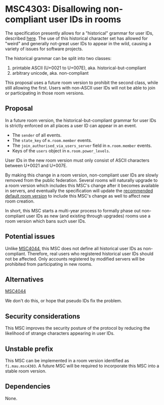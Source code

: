 # MSC4303: Disallowing non-compliant user IDs in rooms

The specification presently allows for a "historical" grammar for user IDs, described
[here](https://spec.matrix.org/v1.15/appendices/#historical-user-ids). The use of this historical
character set has allowed for "weird" and generally not-great user IDs to appear in the wild,
causing a variety of issues for software projects.

The historical grammar can be split into two classes:

1. printable ASCII (U+0021 to U+007E), aka. historical-but-compliant
2. arbitrary unicode, aka. non-compliant

This proposal uses a future room version to prohibit the second class, while still allowing the first.
Users with non-ASCII user IDs will not be able to join or participating in those room versions.

## Proposal

In a future room version, the historical-but-compliant grammar for user IDs is strictly enforced on
all places a user ID can appear in an event.

* The `sender` of all events.
* The `state_key` of `m.room.member` events.
* The `join_authorised_via_users_server` field in `m.room.member` events.
* Keys of the `users` object in `m.room.power_levels`.

User IDs in the new room version must only consist of ASCII characters between U+0021 and U+007E.

By making this change in a room version, non-compliant user IDs are slowly removed from the public
federation. Several rooms will naturally upgrade to a room version which includes this MSC's change
after it becomes available in servers, and eventually the specification will update the
[recommended default room version](https://spec.matrix.org/v1.15/rooms/#complete-list-of-room-versions)
to include this MSC's change as well to affect new room creation.

In short, this MSC starts a multi-year process to formally phase out non-compliant user IDs as new
(and existing through upgrades) rooms use a room version which bans such user IDs.

## Potential issues

Unlike [MSC4044](https://github.com/matrix-org/matrix-spec-proposals/pull/4044), this MSC does
not define all historical user IDs as non-compliant. Therefore, real users who registered historical
user IDs should not be affected. Only accounts registered by modified servers will be prohibited
from participating in new rooms.

## Alternatives

[MSC4044](https://github.com/matrix-org/matrix-spec-proposals/pull/4044)

We don't do this, or hope that pseudo IDs fix the problem.

## Security considerations

This MSC improves the security posture of the protocol by reducing the likelihood of strange characters
appearing in user IDs.

## Unstable prefix

This MSC can be implemented in a room version identified as `fi.mau.msc4303`. A future MSC will
be required to incorporate this MSC into a stable room version.

## Dependencies

None.
